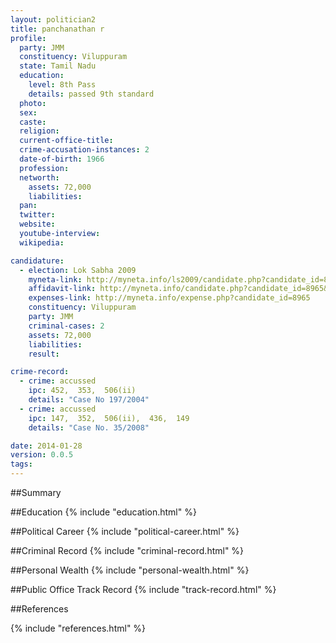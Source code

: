 ```yaml
---
layout: politician2
title: panchanathan r
profile: 
  party: JMM
  constituency: Viluppuram
  state: Tamil Nadu
  education: 
    level: 8th Pass
    details: passed 9th standard
  photo: 
  sex: 
  caste: 
  religion: 
  current-office-title: 
  crime-accusation-instances: 2
  date-of-birth: 1966
  profession: 
  networth: 
    assets: 72,000
    liabilities: 
  pan: 
  twitter: 
  website: 
  youtube-interview: 
  wikipedia: 

candidature: 
  - election: Lok Sabha 2009
    myneta-link: http://myneta.info/ls2009/candidate.php?candidate_id=8965
    affidavit-link: http://myneta.info/candidate.php?candidate_id=8965&scan=original
    expenses-link: http://myneta.info/expense.php?candidate_id=8965
    constituency: Viluppuram 
    party: JMM
    criminal-cases: 2
    assets: 72,000
    liabilities: 
    result:  

crime-record: 
  - crime: accussed
    ipc: 452,  353,  506(ii)
    details: "Case No 197/2004" 
  - crime: accussed
    ipc: 147,  352,  506(ii),  436,  149
    details: "Case No. 35/2008" 

date: 2014-01-28
version: 0.0.5
tags: 
---
```

##Summary


##Education
{% include "education.html" %}


##Political Career
{% include "political-career.html" %}


##Criminal Record
{% include "criminal-record.html" %}


##Personal Wealth
{% include "personal-wealth.html" %}


##Public Office Track Record
{% include "track-record.html" %}


##References


{% include "references.html" %}